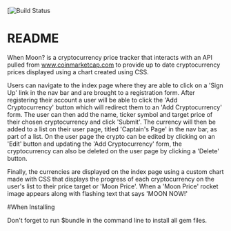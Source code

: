 [![Build Status](https://codeship.com/projects/484d5170-be94-0136-125f-728fb199655f/status?branch=master)

# README

When Moon? is a cryptocurrency price tracker that interacts with an API pulled from www.coinmarketcap.com to provide up to date cryptocurrency prices displayed using a chart created using CSS.

Users can navigate to the index page where they are able to click on a 'Sign Up' link in the nav bar and are brought to a registration form.  After registering their account a user will be able to click the 'Add Cryptocurrency' button which will redirect them to an 'Add Cryptocurrency' form.  The user can then add the name, ticker symbol and target price of their chosen cryptocurrency and click 'Submit'.  The currency will then be added to a list on their user page, titled 'Captain's Page' in the nav bar, as part of a list.  On the user page the crypto can be edited by clicking on an 'Edit' button and updating the 'Add Cryptocurrency' form, the cryptocurrency can also be deleted on the user page by clicking a 'Delete' button.

Finally, the currencies are displayed on the index page using a custom chart made with CSS that displays the progress of each cryptocurrency on the user's list to their price target or 'Moon Price'.  When a 'Moon Price' rocket image appears along with flashing text that says 'MOON NOW!'

#When Installing

Don't forget to run $bundle in the command line to install all gem files.
